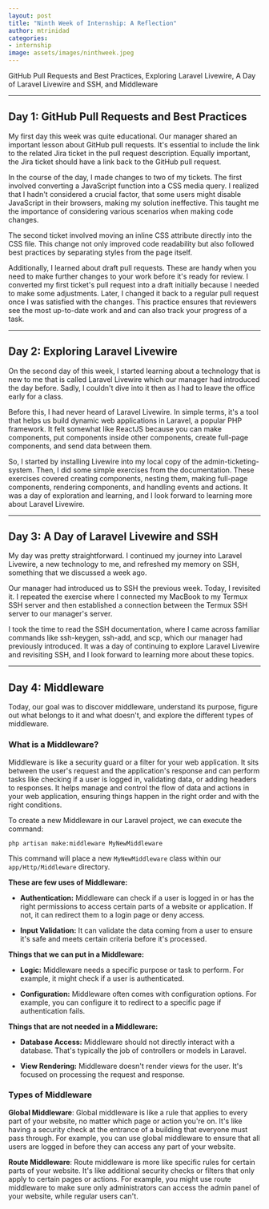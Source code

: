 ```yaml
---
layout: post
title: "Ninth Week of Internship: A Reflection"
author: mtrinidad
categories: 
- internship
image: assets/images/ninthweek.jpeg
---
```

GitHub Pull Requests and Best Practices, Exploring Laravel Livewire, A Day of Laravel Livewire and SSH, and Middleware 

---
## Day 1: GitHub Pull Requests and Best Practices

My first day this week was quite educational. Our manager shared an important lesson about GitHub pull requests. It's essential to include the link to the related Jira ticket in the pull request description. Equally important, the Jira ticket should have a link back to the GitHub pull request.

In the course of the day, I made changes to two of my tickets. The first involved converting a JavaScript function into a CSS media query. I realized that I hadn't considered a crucial factor, that some users might disable JavaScript in their browsers, making my solution ineffective. This taught me the importance of considering various scenarios when making code changes.

The second ticket involved moving an inline CSS attribute directly into the CSS file. This change not only improved code readability but also followed best practices by separating styles from the page itself.

Additionally, I learned about draft pull requests. These are handy when you need to make further changes to your work before it's ready for review. I converted my first ticket's pull request into a draft initially because I needed to make some adjustments. Later, I changed it back to a regular pull request once I was satisfied with the changes. This practice ensures that reviewers see the most up-to-date work and and can also track your progress of a task. 

---
## Day 2: Exploring Laravel Livewire

On the second day of this week, I started learning about a technology that is new to me that is called Laravel Livewire which our manager had introduced the day before. Sadly, I couldn't dive into it then as I had to leave the office early for a class.

Before this, I had never heard of Laravel Livewire. In simple terms, it's a tool that helps us build dynamic web applications in Laravel, a popular PHP framework. It felt somewhat like ReactJS because you can make components, put components inside other components, create full-page components, and send data between them.

So, I started by installing Livewire into my local copy of the admin-ticketing-system. Then, I did some simple exercises from the documentation. These exercises covered creating components, nesting them, making full-page components, rendering components, and handling events and actions. It was a day of exploration and learning, and I look forward to learning more about Laravel Livewire.

---
## Day 3: A Day of Laravel Livewire and SSH

My day was pretty straightforward. I continued my journey into Laravel Livewire, a new technology to me, and refreshed my memory on SSH, something that we discussed a week ago.

Our manager had introduced us to SSH the previous week. Today, I revisited it. I repeated the exercise where I connected my MacBook to my Termux SSH server and then established a connection between the Termux SSH server to our manager's server.

I took the time to read the SSH documentation, where I came across familiar commands like ssh-keygen, ssh-add, and scp, which our manager had previously introduced. It was a day of continuing to explore Laravel Livewire and revisiting SSH, and I look forward to learning more about these topics.

---
## Day 4: Middleware

Today, our goal was to discover middleware, understand its purpose, figure out what belongs to it and what doesn't, and explore the different types of middleware.

### What is a Middleware?
Middleware is like a security guard or a filter for your web application. It sits between the user's request and the application's response and can perform tasks like checking if a user is logged in, validating data, or adding headers to responses. It helps manage and control the flow of data and actions in your web application, ensuring things happen in the right order and with the right conditions.

To create a new Middleware in our Laravel project, we can execute the command:
````
php artisan make:middleware MyNewMiddleware
````
This command will place a new `MyNewMiddleware` class within our `app/Http/Middleware` directory.

**These are few uses of Middleware:**

- **Authentication:** Middleware can check if a user is logged in or has the right permissions to access certain parts of a website or application. If not, it can redirect them to a login page or deny access.
    
- **Input Validation:** It can validate the data coming from a user to ensure it's safe and meets certain criteria before it's processed.

**Things that we can put in a Middleware:**

- **Logic:** Middleware needs a specific purpose or task to perform. For example, it might check if a user is authenticated.
    
- **Configuration:** Middleware often comes with configuration options. For example, you can configure it to redirect to a specific page if authentication fails.
    

**Things that are not needed in a Middleware:**

- **Database Access:** Middleware should not directly interact with a database. That's typically the job of controllers or models in Laravel.
    
- **View Rendering:** Middleware doesn't render views for the user. It's focused on processing the request and response.


### Types of Middleware

**Global Middleware**: Global middleware is like a rule that applies to every part of your website, no matter which page or action you're on. It's like having a security check at the entrance of a building that everyone must pass through. For example, you can use global middleware to ensure that all users are logged in before they can access any part of your website.

**Route Middleware**: Route middleware is more like specific rules for certain parts of your website. It's like additional security checks or filters that only apply to certain pages or actions. For example, you might use route middleware to make sure only administrators can access the admin panel of your website, while regular users can't.



